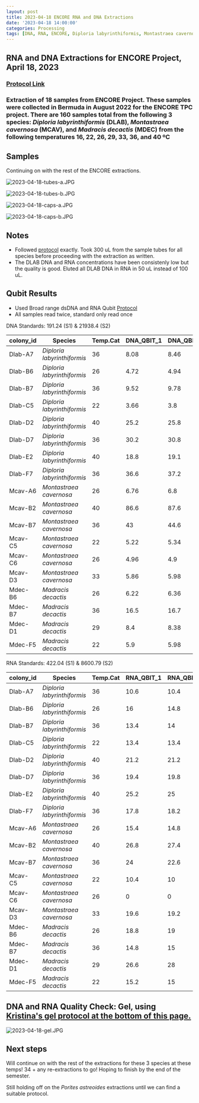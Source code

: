 ```yaml
---
layout: post
title: 2023-04-18 ENCORE RNA and DNA Extractions
date: '2023-04-18 14:00:00'
categories: Processing
tags: [DNA, RNA, ENCORE, Diploria labyrinthiformis, Montastraea cavernosa, Madracis decactis, Porites astreoides]
---
```


## RNA and DNA Extractions for ENCORE Project, April 18, 2023

### [Protocol Link](https://zdellaert.github.io/ZD_Putnam_Lab_Notebook/Protocols_Zymo_Quick_DNA_RNA_Miniprep_Plus/)

### Extraction of 18 samples from ENCORE Project. These samples were collected in Bermuda in August 2022 for the ENCORE TPC project. There are 160 samples total from the following 3 species: *Diploria labyrinthiformis* (DLAB), *Montastraea cavernosa* (MCAV), and *Madracis decactis* (MDEC) from the following temperatures 16, 22, 26, 29, 33, 36, and 40 ºC

## Samples

Continuing on with the rest of the ENCORE extractions.

![2023-04-18-tubes-a.JPG](https://github.com/zdellaert/ZD_Putnam_Lab_Notebook/blob/master/images/samples/2023-04-18-tubes-a.JPG?raw=true)

![2023-04-18-tubes-b.JPG](https://github.com/zdellaert/ZD_Putnam_Lab_Notebook/blob/master/images/samples/2023-04-18-tubes-b.JPG?raw=true)

![2023-04-18-caps-a.JPG](https://github.com/zdellaert/ZD_Putnam_Lab_Notebook/blob/master/images/samples/2023-04-18-caps-a.JPG?raw=true)

![2023-04-18-caps-b.JPG](https://github.com/zdellaert/ZD_Putnam_Lab_Notebook/blob/master/images/samples/2023-04-18-caps-b.JPG?raw=true)

## Notes

- Followed [protocol](https://zdellaert.github.io/ZD_Putnam_Lab_Notebook/Protocols_Zymo_Quick_DNA_RNA_Miniprep_Plus/) exactly. Took 300 uL from the sample tubes for all species before proceeding with the extraction as written.
- The DLAB DNA and RNA concentrations have been consistenly low but the quality is good. Eluted all DLAB DNA in RNA in 50 uL instead of 100 uL. 

## Qubit Results

- Used Broad range dsDNA and RNA Qubit [Protocol](https://zdellaert.github.io/ZD_Putnam_Lab_Notebook/Qubit-Protocol/)
- All samples read twice, standard only read once

 DNA Standards: 191.24 (S1) & 21938.4 (S2)

| colony_id | Species                     | Temp.Cat | DNA_QBIT_1 | DNA_QBIT_2 | DNA_QBIT_AVG |
|-----------|-----------------------------|----------|------------|------------|--------------|
| Dlab-A7   | *Diploria labyrinthiformis* | 36       | 8.08       | 8.46       | 8.27         |
| Dlab-B6   | *Diploria labyrinthiformis* | 26       | 4.72       | 4.94       | 4.83         |
| Dlab-B7   | *Diploria labyrinthiformis* | 36       | 9.52       | 9.78       | 9.65         |
| Dlab-C5   | *Diploria labyrinthiformis* | 22       | 3.66       | 3.8        | 3.73         |
| Dlab-D2   | *Diploria labyrinthiformis* | 40       | 25.2       | 25.8       | 25.5         |
| Dlab-D7   | *Diploria labyrinthiformis* | 36       | 30.2       | 30.8       | 30.5         |
| Dlab-E2   | *Diploria labyrinthiformis* | 40       | 18.8       | 19.1       | 18.95        |
| Dlab-F7   | *Diploria labyrinthiformis* | 36       | 36.6       | 37.2       | 36.9         |
| Mcav-A6   | *Montastraea cavernosa*     | 26       | 6.76       | 6.8        | 6.78         |
| Mcav-B2   | *Montastraea cavernosa*     | 40       | 86.6       | 87.6       | 87.1         |
| Mcav-B7   | *Montastraea cavernosa*     | 36       | 43         | 44.6       | 43.8         |
| Mcav-C5   | *Montastraea cavernosa*     | 22       | 5.22       | 5.34       | 5.28         |
| Mcav-C6   | *Montastraea cavernosa*     | 26       | 4.96       | 4.9        | 4.93         |
| Mcav-D3   | *Montastraea cavernosa*     | 33       | 5.86       | 5.98       | 5.92         |
| Mdec-B6   | *Madracis decactis*         | 26       | 6.22       | 6.36       | 6.29         |
| Mdec-B7   | *Madracis decactis*         | 36       | 16.5       | 16.7       | 16.6         |
| Mdec-D1   | *Madracis decactis*         | 29       | 8.4        | 8.38       | 8.39         |
| Mdec-F5   | *Madracis decactis*         | 22       | 5.9        | 5.98       | 5.94         |

 RNA Standards: 422.04 (S1) & 8600.79 (S2)

| colony_id | Species                     | Temp.Cat | RNA_QBIT_1 | RNA_QBIT_2 | RNA_QBIT_AVG |
|-----------|-----------------------------|----------|------------|------------|--------------|
| Dlab-A7   | *Diploria labyrinthiformis* | 36       | 10.6       | 10.4       | 10.5         |
| Dlab-B6   | *Diploria labyrinthiformis* | 26       | 16         | 14.8       | 15.4         |
| Dlab-B7   | *Diploria labyrinthiformis* | 36       | 13.4       | 14         | 13.7         |
| Dlab-C5   | *Diploria labyrinthiformis* | 22       | 13.4       | 13.4       | 13.4         |
| Dlab-D2   | *Diploria labyrinthiformis* | 40       | 21.2       | 21.2       | 21.2         |
| Dlab-D7   | *Diploria labyrinthiformis* | 36       | 19.4       | 19.8       | 19.6         |
| Dlab-E2   | *Diploria labyrinthiformis* | 40       | 25.2       | 25         | 25.1         |
| Dlab-F7   | *Diploria labyrinthiformis* | 36       | 17.8       | 18.2       | 18           |
| Mcav-A6   | *Montastraea cavernosa*     | 26       | 15.4       | 14.8       | 15.1         |
| Mcav-B2   | *Montastraea cavernosa*     | 40       | 26.8       | 27.4       | 27.1         |
| Mcav-B7   | *Montastraea cavernosa*     | 36       | 24         | 22.6       | 23.3         |
| Mcav-C5   | *Montastraea cavernosa*     | 22       | 10.4       | 10         | 10.2         |
| Mcav-C6   | *Montastraea cavernosa*     | 26       | 0          | 0          | 0            |
| Mcav-D3   | *Montastraea cavernosa*     | 33       | 19.6       | 19.2       | 19.4         |
| Mdec-B6   | *Madracis decactis*         | 26       | 18.8       | 19         | 18.9         |
| Mdec-B7   | *Madracis decactis*         | 36       | 14.8       | 15         | 14.9         |
| Mdec-D1   | *Madracis decactis*         | 29       | 26.6       | 28         | 27.3         |
| Mdec-F5   | *Madracis decactis*         | 22       | 15.2       | 15         | 15.1         |

## DNA and RNA Quality Check: Gel, using [Kristina's gel protocol at the bottom of this page.](https://zdellaert.github.io/ZD_Putnam_Lab_Notebook/Protocols_Zymo_Quick_DNA_RNA_Miniprep_Plus/)

![2023-04-18-gel.JPG](https://github.com/zdellaert/ZD_Putnam_Lab_Notebook/blob/master/images/gels/2023-04-18-gel.JPG?raw=true)

## Next steps

Will continue on with the rest of the extractions for these 3 species at these temps! 34 + any re-extractions to go! Hoping to finish by the end of the semester.

Still holding off on the *Porites astreoides* extractions until we can find a suitable protocol.